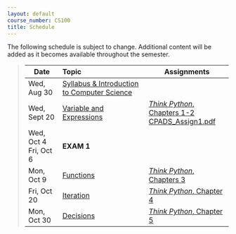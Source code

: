 ```yaml
---
layout: default
course_number: CS100
title: Schedule
---
```


The following schedule is subject to change.
Additional content will be added as it becomes available throughout the semester.


>| **Date**       | **Topic**                                                                                            |  **Assignments**                                                                           |
>| ---------------|:-----------------------------------------------------------------------------------------------------|--------------------------------------------------------------------------------------------|
>| Wed, Aug 30    |  [Syllabus & Introduction to Computer Science](lectures/lecture0_intro.pdf)                          |                                                                                            |
>| Wed, Sept 20   |  [Variable and Expressions](lectures/lecture1_variables_expressions.pdf)                             | [*Think Python*, Chapters 1-2](http://greenteapress.com/thinkpython/thinkpython.html) <br /> [CPADS_Assign1.pdf](assign/CPADS_Assign1.pdf)     |
>| Wed, Oct 4 <br /> Fri, Oct 6    |  **EXAM 1**    |                                                                                            |
>| Mon, Oct 9     |  [Functions](lectures/lecture3_functions.pdf)                                                        | [*Think Python*, Chapters 3](http://greenteapress.com/thinkpython/thinkpython.html)    |
>| Fri, Oct 20    |  [Iteration](lectures/lecture2_iteration.pdf)                                                        | [*Think Python*, Chapter 4](http://greenteapress.com/thinkpython/thinkpython.html) |
>| Mon, Oct 30    |  [Decisions](lectures/lecture4_decisions.pdf)                                                        | [*Think Python*, Chapter 5](http://greenteapress.com/thinkpython/thinkpython.html)  |

<!--
>| Fri, Sept 23   |  [Variable and Expressions](lectures/lecture1_variables_expressions.pdf)                             | [*Think Python*, Chapters 1-2](http://greenteapress.com/thinkpython/thinkpython.html) <br /> [CPADS_Assign1.pdf](assign/CPADS_Assign1.pdf)     |
>| Wed, Sept 28   |  [Iteration](lectures/lecture2_iteration.pdf)                                                        | [*Think Python*, Chapter 4](http://greenteapress.com/thinkpython/thinkpython.html) |
>| Fri, Oct 7     |  [Functions](lectures/lecture3_functions.pdf)                                                        | [*Think Python*, Chapters 3](http://greenteapress.com/thinkpython/thinkpython.html) <br /> [CPADS_Assign2.pdf](assign/CPADS_Assign2.pdf)   |
>| Wed, Oct 26    |  [Decisions](lectures/lecture4_decisions.pdf)                                                        | [*Think Python*, Chapter 5](http://greenteapress.com/thinkpython/thinkpython.html)  |
-->

